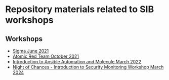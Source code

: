 # Repository materials related to SIB workshops

## Workshops

- [Sigma June 2021](./sigma)
- [Atomic Red Team October 2021](./atomic-red-team)
- [Introduction to Ansible Automation and Molecule March 2022](./ansible)
- [Night of Chances - Introduction to Security Monitoring Workshop March 2024](./night-of-chances-2024)
